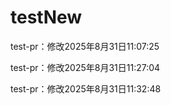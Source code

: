 # testNew

test-pr：修改2025年8月31日11:07:25

test-pr：修改2025年8月31日11:27:04

test-pr：修改2025年8月31日11:32:48
